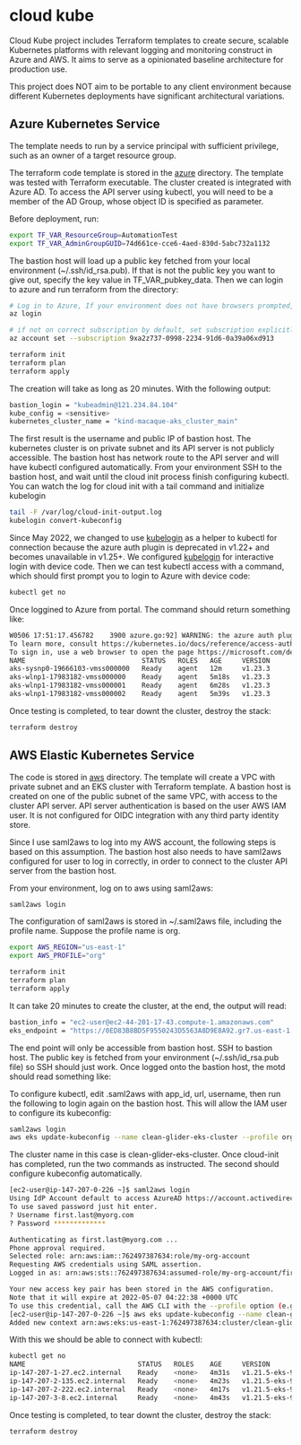 # cloud kube

Cloud Kube project includes Terraform templates to create secure, scalable Kubernetes platforms with relevant logging and monitoring construct in Azure and AWS. It aims to serve as a opinionated baseline architecture for production use. 

This project does NOT aim to be portable to any client environment because different Kubernetes deployments have significant architectural variations.

## Azure Kubernetes Service
The template needs to run by a service principal with sufficient privilege, such as an owner of a target resource group.

The terraform code template is stored in the [azure](https://github.com/digihunch/cloudkube/tree/main/azure) directory. The template was tested with Terraform executable. The cluster created is integrated with Azure AD. To access the API server using kubectl, you will need to be a member of the AD Group, whose object ID is specified as parameter.

Before deployment, run:
```sh
export TF_VAR_ResourceGroup=AutomationTest
export TF_VAR_AdminGroupGUID=74d661ce-cce6-4aed-830d-5abc732a1132
```
The bastion host will load up a public key fetched from your local environment (~/.ssh/id_rsa.pub). If that is not the public key you want to give out, specify the key value in TF_VAR_pubkey_data.
Then we can login to azure and run terraform from the directory:
```sh
# Log in to Azure, If your environment does not have browsers prompted, use --use-device-code switch
az login

# if not on correct subscription by default, set subscription explicitly
az account set --subscription 9xa2z737-0998-2234-91d6-0a39a06xd913

terraform init
terraform plan
terraform apply
```
The creation will take as long as 20 minutes. With the following output:
```sh
bastion_login = "kubeadmin@121.234.84.104"
kube_config = <sensitive>
kubernetes_cluster_name = "kind-macaque-aks_cluster_main"
```

The first result is the username and public IP of bastion host. The kubernetes cluster is on private subnet and its API server is not publicly accessible. The bastion host has network route to the API server and will have kubectl configured automatically. From your environment SSH to the bastion host, and wait until the cloud init process finish configuring kubectl. You can watch the log for cloud init with a tail command and initialize kubelogin
```sh
tail -F /var/log/cloud-init-output.log
kubelogin convert-kubeconfig
```
Since May 2022, we changed to use [kubelogin](https://github.com/Azure/kubelogin) as a helper to kubectl for connection because the azure auth plugin is deprecated in v1.22+ and becomes unavailable in v1.25+. We configured [kubelogin](https://github.com/Azure/kubelogin#device-code-flow-interactive) for interactive login with device code.
Then we can test kubectl access with a command, which should first prompt you to login to Azure with device code:
```sh
kubectl get no
```
Once loggined to Azure from portal. The command should return something like:
```sh
W0506 17:51:17.456782    3900 azure.go:92] WARNING: the azure auth plugin is deprecated in v1.22+, unavailable in v1.25+; use https://github.com/Azure/kubelogin instead.
To learn more, consult https://kubernetes.io/docs/reference/access-authn-authz/authentication/#client-go-credential-plugins
To sign in, use a web browser to open the page https://microsoft.com/devicelogin and enter the code EL2USX792 to authenticate.
NAME                             STATUS   ROLES   AGE     VERSION
aks-sysnp0-19666103-vmss000000   Ready    agent   12m     v1.23.3
aks-wlnp1-17983182-vmss000000    Ready    agent   5m18s   v1.23.3
aks-wlnp1-17983182-vmss000001    Ready    agent   6m28s   v1.23.3
aks-wlnp1-17983182-vmss000002    Ready    agent   5m39s   v1.23.3
```
Once testing is completed, to tear downt the cluster, destroy the stack:
```sh
terraform destroy
```
## AWS Elastic Kubernetes Service
The code is stored in [aws](https://github.com/digihunch/cloudkube/tree/main/aws) directory. The template will create a VPC with private subnet and an EKS cluster with Terraform template. A bastion host is created on one of the public subnet of the same VPC, with access to the cluster API server.
API server authentication is based on the user AWS IAM user. It is not configured for OIDC integration with any third party identity store.

Since I use saml2aws to log into my AWS account, the following steps is based on this assumption. The bastion host also needs to have saml2aws configured for user to log in correctly, in order to connect to the cluster API server from the bastion host.

From your environment, log on to aws using saml2aws:
```sh
saml2aws login
```
The configuration of saml2aws is stored in ~/.saml2aws file, including the profile name. Suppose the profile name is org.
```sh
export AWS_REGION="us-east-1"
export AWS_PROFILE="org"

terraform init
terraform plan
terraform apply
```
It can take 20 minutes to create the cluster, at the end, the output will read:
```sh
bastion_info = "ec2-user@ec2-44-201-17-43.compute-1.amazonaws.com"
eks_endpoint = "https://0ED83B8BD5F9550243D5563A8D9E8A92.gr7.us-east-1.eks.amazonaws.com"
```
The end point will only be accessible from bastion host. SSH to bastion host. The public key is fetched from your environment (~/.ssh/id_rsa.pub file) so SSH should just work. Once logged onto the bastion host, the motd should read something like:

To configure kubectl, edit .saml2aws with app_id, url, username, then run the following to login again on the bastion host. This will allow the IAM user to configure its kubeconfig:
```sh
saml2aws login
aws eks update-kubeconfig --name clean-glider-eks-cluster --profile org --region us-east-1
```
The cluster name in this case is clean-glider-eks-cluster. Once cloud-init has completed, run the two commands as instructed. The second should configure kubeconfig automatically.
```sh
[ec2-user@ip-147-207-0-226 ~]$ saml2aws login
Using IdP Account default to access AzureAD https://account.activedirectory.windowsazure.com
To use saved password just hit enter.
? Username first.last@myorg.com
? Password *************

Authenticating as first.last@myorg.com ...
Phone approval required.
Selected role: arn:aws:iam::762497387634:role/my-org-account
Requesting AWS credentials using SAML assertion.
Logged in as: arn:aws:sts::762497387634:assumed-role/my-org-account/first.last@myorg.com

Your new access key pair has been stored in the AWS configuration.
Note that it will expire at 2022-05-07 04:22:38 +0000 UTC
To use this credential, call the AWS CLI with the --profile option (e.g. aws --profile org ec2 describe-instances).
[ec2-user@ip-147-207-0-226 ~]$ aws eks update-kubeconfig --name clean-glider-eks-cluster --profile org --region us-east-1
Added new context arn:aws:eks:us-east-1:762497387634:cluster/clean-glider-eks-cluster to /home/ec2-user/.kube/config
```
With this we should be able to connect with kubectl:
```sh
kubectl get no
NAME                            STATUS   ROLES    AGE     VERSION
ip-147-207-1-27.ec2.internal    Ready    <none>   4m31s   v1.21.5-eks-9017834
ip-147-207-2-135.ec2.internal   Ready    <none>   4m23s   v1.21.5-eks-9017834
ip-147-207-2-222.ec2.internal   Ready    <none>   4m17s   v1.21.5-eks-9017834
ip-147-207-3-8.ec2.internal     Ready    <none>   4m43s   v1.21.5-eks-9017834
```
Once testing is completed, to tear downt the cluster, destroy the stack:
```sh
terraform destroy
```
